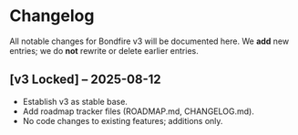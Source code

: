 # Changelog

All notable changes for Bondfire v3 will be documented here.
We **add** new entries; we do **not** rewrite or delete earlier entries.

## [v3 Locked] – 2025-08-12
- Establish v3 as stable base.
- Add roadmap tracker files (ROADMAP.md, CHANGELOG.md).
- No code changes to existing features; additions only.
